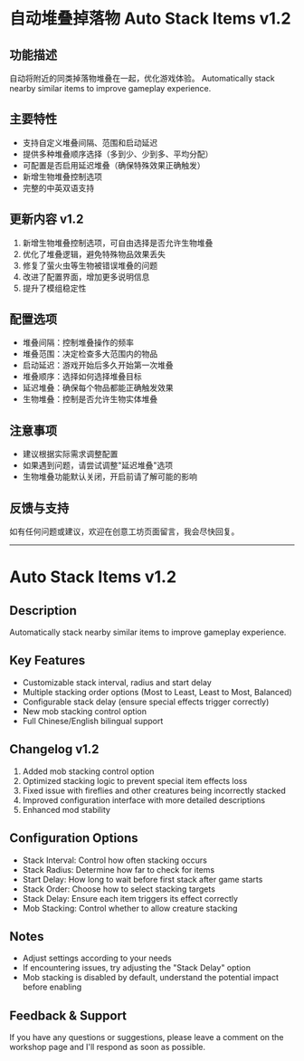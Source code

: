 # 自动堆叠掉落物 Auto Stack Items v1.2

## 功能描述
自动将附近的同类掉落物堆叠在一起，优化游戏体验。
Automatically stack nearby similar items to improve gameplay experience.

## 主要特性
- 支持自定义堆叠间隔、范围和启动延迟
- 提供多种堆叠顺序选择（多到少、少到多、平均分配）
- 可配置是否启用延迟堆叠（确保特殊效果正确触发）
- 新增生物堆叠控制选项
- 完整的中英双语支持

## 更新内容 v1.2
1. 新增生物堆叠控制选项，可自由选择是否允许生物堆叠
2. 优化了堆叠逻辑，避免特殊物品效果丢失
3. 修复了萤火虫等生物被错误堆叠的问题
4. 改进了配置界面，增加更多说明信息
5. 提升了模组稳定性

## 配置选项
- 堆叠间隔：控制堆叠操作的频率
- 堆叠范围：决定检查多大范围内的物品
- 启动延迟：游戏开始后多久开始第一次堆叠
- 堆叠顺序：选择如何选择堆叠目标
- 延迟堆叠：确保每个物品都能正确触发效果
- 生物堆叠：控制是否允许生物实体堆叠

## 注意事项
- 建议根据实际需求调整配置
- 如果遇到问题，请尝试调整"延迟堆叠"选项
- 生物堆叠功能默认关闭，开启前请了解可能的影响

## 反馈与支持
如有任何问题或建议，欢迎在创意工坊页面留言，我会尽快回复。

---

# Auto Stack Items v1.2

## Description
Automatically stack nearby similar items to improve gameplay experience.

## Key Features
- Customizable stack interval, radius and start delay
- Multiple stacking order options (Most to Least, Least to Most, Balanced)
- Configurable stack delay (ensure special effects trigger correctly)
- New mob stacking control option
- Full Chinese/English bilingual support

## Changelog v1.2
1. Added mob stacking control option
2. Optimized stacking logic to prevent special item effects loss
3. Fixed issue with fireflies and other creatures being incorrectly stacked
4. Improved configuration interface with more detailed descriptions
5. Enhanced mod stability

## Configuration Options
- Stack Interval: Control how often stacking occurs
- Stack Radius: Determine how far to check for items
- Start Delay: How long to wait before first stack after game starts
- Stack Order: Choose how to select stacking targets
- Stack Delay: Ensure each item triggers its effect correctly
- Mob Stacking: Control whether to allow creature stacking

## Notes
- Adjust settings according to your needs
- If encountering issues, try adjusting the "Stack Delay" option
- Mob stacking is disabled by default, understand the potential impact before enabling

## Feedback & Support
If you have any questions or suggestions, please leave a comment on the workshop page and I'll respond as soon as possible.